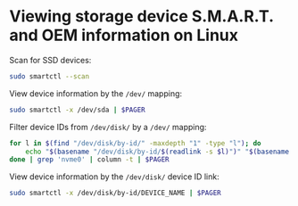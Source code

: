 # Viewing storage device S.M.A.R.T. and OEM information on Linux

Scan for SSD devices:

```sh
sudo smartctl --scan
```

View device information by the `/dev/` mapping:

```sh
sudo smartctl -x /dev/sda | $PAGER
```

Filter device IDs from `/dev/disk/` by a `/dev/` mapping:

```sh
for l in $(find "/dev/disk/by-id/" -maxdepth "1" -type "l"); do
    echo "$(basename "/dev/disk/by-id/$(readlink -s $l)")" "$(basename $l)"
done | grep 'nvme0' | column -t | $PAGER
```

View device information by the `/dev/disk/` device ID link:

```sh
sudo smartctl -x /dev/disk/by-id/DEVICE_NAME | $PAGER
```
